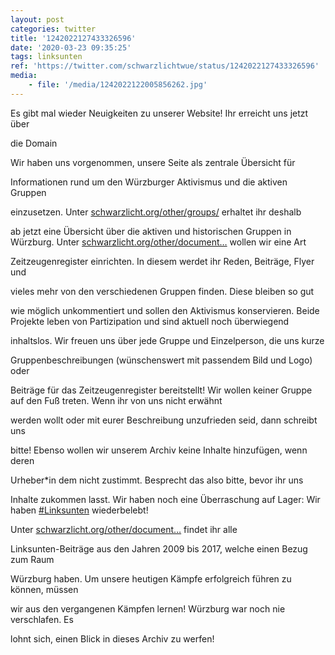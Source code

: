 ```yaml
---
layout: post
categories: twitter
title: '1242022127433326596'
date: '2020-03-23 09:35:25'
tags: linksunten
ref: 'https://twitter.com/schwarzlichtwue/status/1242022127433326596'
media:
    - file: '/media/1242022122005856262.jpg'
---
```

Es gibt mal wieder Neuigkeiten zu unserer Website! Ihr erreicht uns jetzt über

die Domain 



Wir haben uns vorgenommen, unsere Seite als zentrale Übersicht für

Informationen rund um den Würzburger Aktivismus und die aktiven Gruppen

einzusetzen. 
Unter [schwarzlicht.org/other/groups/](https://schwarzlicht.org/other/groups/) erhaltet ihr deshalb

ab jetzt eine Übersicht über die aktiven und historischen Gruppen in Würzburg.
Unter [schwarzlicht.org/other/document…](https://schwarzlicht.org/other/documents/) wollen wir eine Art

Zeitzeugenregister einrichten. In diesem werdet ihr Reden, Beiträge, Flyer und

vieles mehr von den verschiedenen Gruppen finden. Diese bleiben so gut

wie möglich unkommentiert und sollen den Aktivismus konservieren.
Beide Projekte leben von Partizipation und sind aktuell noch überwiegend

inhaltslos. Wir freuen uns über jede Gruppe und Einzelperson, die uns kurze

Gruppenbeschreibungen (wünschenswert mit passendem Bild und Logo) oder

Beiträge für das Zeitzeugenregister bereitstellt!
Wir wollen keiner Gruppe auf den Fuß treten. Wenn ihr von uns nicht erwähnt

werden wollt oder mit eurer Beschreibung unzufrieden seid, dann schreibt uns

bitte! Ebenso wollen wir unserem Archiv keine Inhalte hinzufügen, wenn deren

Urheber\*in dem nicht zustimmt.
Besprecht das also bitte, bevor ihr uns

Inhalte zukommen lasst.
Wir haben noch eine Überraschung auf Lager: Wir haben [#Linksunten](/t/linksunten) wiederbelebt!

Unter [schwarzlicht.org/other/document…](https://schwarzlicht.org/other/documents/linksunten) findet ihr alle

Linksunten-Beiträge aus den Jahren 2009 bis 2017, welche einen Bezug zum Raum

Würzburg haben.
Um unsere heutigen Kämpfe erfolgreich führen zu können, müssen

wir aus den vergangenen Kämpfen lernen! Würzburg war noch nie verschlafen. Es

lohnt sich, einen Blick in dieses Archiv zu werfen!